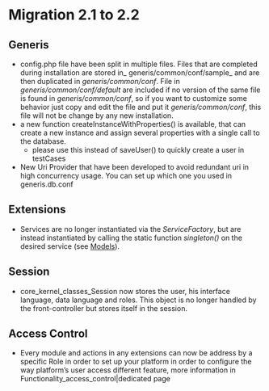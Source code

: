 <!--
parent: 'Administrator Guide'
created_at: '2011-12-02 12:02:10'
updated_at: '2013-03-13 15:31:28'
authors:
    - 'Jérôme Bogaerts'
tags:
    - 'Administrator Guide'
    - 'Legacy Versions:TAO 2.122'
    - 'Legacy Versions:TAO 2.1'
    - 'Legacy Versions:TAO 2.2'
-->

Migration 2.1 to 2.2
====================

Generis
-------

-   config.php file have been split in multiple files. Files that are completed during installation are stored in_ generis/common/conf/sample_ and are then duplicated in *generis/common/conf*. File in *generis/common/conf/default* are included if no version of the same file is found in *generis/common/conf*, so if you want to customize some behavior just copy and edit the file and put it *generis/common/conf*, this file will not be change by any new installation.
-   a new function createInstanceWithProperties() is available, that can create a new instance and assign several properties with a single call to the database.
    -   please use this instead of saveUser() to quickly create a user in testCases
-   New Uri Provider that have been developed to avoid redundant uri in high concurrency usage. You can set up which one you used in generis.db.conf

Extensions
----------

-   Services are no longer instantiated via the *ServiceFactory*, but are instead instantiated by calling the static function *singleton()* on the desired service (see [Models](../documentation-for-core-components/models.md)).

Session
-------

-   core_kernel_classes_Session now stores the user, his interface language, data language and roles. This object is no longer handled by the front-controller but stores itself in the session.

Access Control
--------------

-   Every module and actions in any extensions can now be address by a specific Role in order to set up your platform in order to configure the way platform’s user access different feature, more information in Functionality_access_control|dedicated page


